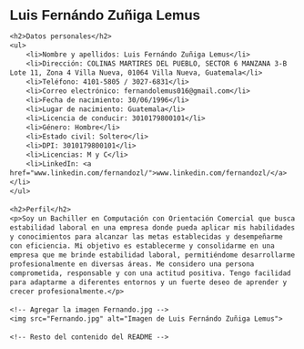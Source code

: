 <!DOCTYPE html>
<html>
<head>
    <meta charset="UTF-8">
    <title>Luis Fernándo Zuñiga Lemus</title>
    <style>
        body {
            font-family: Arial, sans-serif;
            margin: 20px;
        }
        h1 {
            font-size: 24px;
            margin-bottom: 10px;
        }
        h2 {
            font-size: 20px;
            margin-bottom: 10px;
        }
        p {
            margin-bottom: 10px;
        }
        ul {
            margin: 0;
            padding-left: 20px;
            margin-bottom: 10px;
        }
    </style>
</head>
<body>
    <h1>Luis Fernándo Zuñiga Lemus</h1>

    <h2>Datos personales</h2>
    <ul>
        <li>Nombre y apellidos: Luis Fernándo Zuñiga Lemus</li>
        <li>Dirección: COLINAS MARTIRES DEL PUEBLO, SECTOR 6 MANZANA 3-B Lote 11, Zona 4 Villa Nueva, 01064 Villa Nueva, Guatemala</li>
        <li>Teléfono: 4101-5805 / 3027-6831</li>
        <li>Correo electrónico: fernandolemus016@gmail.com</li>
        <li>Fecha de nacimiento: 30/06/1996</li>
        <li>Lugar de nacimiento: Guatemala</li>
        <li>Licencia de conducir: 3010179800101</li>
        <li>Género: Hombre</li>
        <li>Estado civil: Soltero</li>
        <li>DPI: 3010179800101</li>
        <li>Licencias: M y C</li>
        <li>LinkedIn: <a href="www.linkedin.com/fernandozl/">www.linkedin.com/fernandozl/</a></li>
    </ul>

    <h2>Perfil</h2>
    <p>Soy un Bachiller en Computación con Orientación Comercial que busca estabilidad laboral en una empresa donde pueda aplicar mis habilidades y conocimientos para alcanzar las metas establecidas y desempeñarme con eficiencia. Mi objetivo es establecerme y consolidarme en una empresa que me brinde estabilidad laboral, permitiéndome desarrollarme profesionalmente en diversas áreas. Me considero una persona comprometida, responsable y con una actitud positiva. Tengo facilidad para adaptarme a diferentes entornos y un fuerte deseo de aprender y crecer profesionalmente.</p>

    <!-- Agregar la imagen Fernando.jpg -->
    <img src="Fernando.jpg" alt="Imagen de Luis Fernándo Zuñiga Lemus">

    <!-- Resto del contenido del README -->

</body>
</html>
